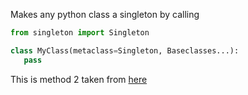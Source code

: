 Makes any python class a singleton by calling

```python
from singleton import Singleton

class MyClass(metaclass=Singleton, Baseclasses...):
   pass
```

This is method 2 taken from [here](https://stackoverflow.com/questions/6760685/creating-a-singleton-in-python)
